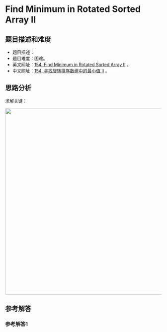 # Find Minimum in Rotated Sorted Array II

## 题目描述和难度
+ 题目描述：
+ 题目难度：困难。
+ 英文网址：[154. Find Minimum in Rotated Sorted Array II](https://leetcode.com/problems/find-minimum-in-rotated-sorted-array-ii/description/)  。
+ 中文网址：[154. 寻找旋转排序数组中的最小值 II](https://leetcode-cn.com/problems/find-minimum-in-rotated-sorted-array-ii/description/)  。
## 思路分析
求解关键：

<img src="https://liweiwei1419.github.io/images/leetcode-solution/" width="600">

## 参考解答
### 参考解答1

```java

```